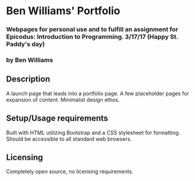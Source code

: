 # Ben Williams' Portfolio

### Webpages for personal use and to fulfill an assignment for Epicodus: Introduction to Programming. 3/17/17 (Happy St. Paddy's day)

### by Ben Williams

## Description
A launch page that leads into a portfolio page. A few placeholder pages for expansion of content. Minimalist design ethos.

## Setup/Usage requirements
Built with HTML utilizing Bootstrap and a CSS stylesheet for formatting. Should be accessible to all standard web browsers.

## Licensing
Completely open source, no licensing requirements.
